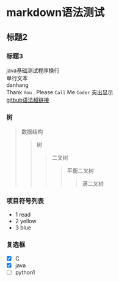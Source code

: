 # markdown语法测试
## 标题2
### 标题3
java基础测试程序换行<br>
        单行文本<br>
        danhang<br>
Thank `You` . Please `Call` Me `Coder`  突出显示<br>
[gitbub语法超链接](https://blog.csdn.net/guodongxiaren/article/details/23690801 "悬停")<br>

### 树
>数据结构  
>>树  
>>>二叉树  
>>>>平衡二叉树  
>>>>>满二叉树

### 项目符号列表
* 1 read
* 2 yellow
* 3 blue

### 复选框
* [x] C
* [x] java
* [ ] python1
